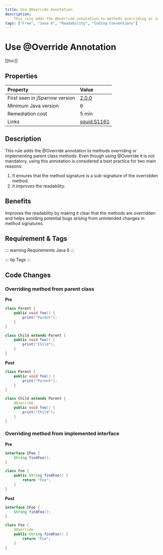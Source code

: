 ```yaml
---
title: Use @Override Annotation
description:
    This rule adds the @Override annotation to methods overriding or implementing parent class methods.
tags: ["Free", "Java 6", "Readability", "Coding Conventions"]
---
```


# Use @Override Annotation

[[toc]]

## Properties

| Property                        | Value |
|:------------------------------- |:----- |
| First seen in jSparrow version  | [2.0.0](/eclipse/release-notes.html#_2-0-0) |
| Minimum Java version            | 6     |
| Remediation cost                | 5 min |
| Links                           | [squid:S1161](https://sonarcloud.io/organizations/default/rules?open=squid%3AS1161) |

## Description

This rule adds the @Override annotation to methods overriding or implementing parent class methods.
Even though using @Override it is not mandatory, using this annotation is considered a best practice for
 two main reasons:
 1. It ensures that the method signature is a sub-signature of the overridden method.
 2. It improves the readability.

## Benefits

Improves the readability by making it clear that the methods are overridden and helps avoiding potential bugs arising from unintended changes in method signatures.

## Requirement & Tags

::: warning Requirements
Java 6
:::

::: tip Tags
<TagLinks />
:::

## Code Changes

### Overriding method from parent class
__Pre__
```java
class Parent {
    public void foo() {
        print("Parent");
    }
}

class Child extends Parent {
    public void foo() {
        print("Child");
    }
}
```

__Post__
```java
class Parent {
    public void foo() {
        print("Parent");
    }
}

class Child extends Parent {
    @Override
    public void foo() {
        print("Child");
    }
}
```

### Overriding method from implemented interface
__Pre__
```java
interface IFoo {
    String findFoo();
}

class Foo {
    public String findFoo() {
        return "Foo";
    }
}
```

__Post__
```java
interface IFoo {
    String findFoo();
}

class Foo {
    @Override
    public String findFoo() {
        return "Foo";
    }
}
```
